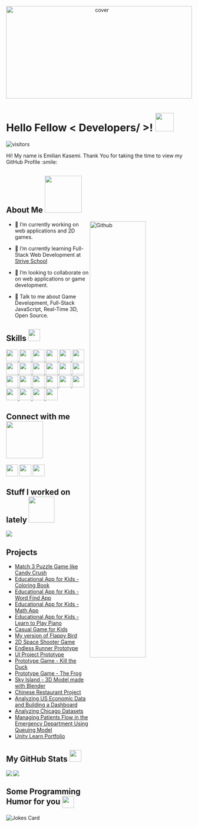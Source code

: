 <div align="center">
<img width="100%" height = "250px" src="https://c.tenor.com/3Irkt45Qb6AAAAAd/mario-difficult-difficult-level.gif" alt="cover" />
</div>

<h1> Hello Fellow < Developers/ >! <img src = "https://raw.githubusercontent.com/MartinHeinz/MartinHeinz/master/wave.gif" width = 50px> </h1>
<p align='center'>

![visitors](https://visitor-badge.glitch.me/badge?page_id=theringsofsaturn.theringsofsaturn)

</p>
<div size='20px'> Hi! My name is Emilian Kasemi. Thank You for taking the time to view my GitHub Profile :smile: 
</div>

<h2> About Me <img src = "https://media0.giphy.com/media/KDDpcKigbfFpnejZs6/giphy.gif?cid=ecf05e47oy6f4zjs8g1qoiystc56cu7r9tb8a1fe76e05oty&rid=giphy.gif" width = 100px></h2>

<img width="55%" align="right" alt="Github" src="https://raw.githubusercontent.com/onimur/.github/master/.resources/git-header.svg" />


- 🔭 I’m currently working on web applications and 2D games.

- 🌱 I’m currently learning Full-Stack Web Development at <a href="https://strive.school/" target="_blank">Strive School</a>

- 👯 I’m looking to collaborate on on web applications or game development. 

- 💬 Talk to me about Game Development, Full-Stack JavaScript, Real-Time 3D, Open Source.

<h2> Skills <img src = "https://media2.giphy.com/media/QssGEmpkyEOhBCb7e1/giphy.gif?cid=ecf05e47a0n3gi1bfqntqmob8g9aid1oyj2wr3ds3mg700bl&rid=giphy.gif" width = 32px> </h2>
<a href= https://github.com/theringsofsaturn?tab=repositories&q=&type=&language=html&sort= > <img width ='32px' src ='https://raw.githubusercontent.com/rahulbanerjee26/githubAboutMeGenerator/main/icons/html.svg'> </a>
<a href= https://github.com/theringsofsaturn?tab=repositories&q=&type=&language=css&sort= > <img width ='32px' src ='https://raw.githubusercontent.com/rahulbanerjee26/githubAboutMeGenerator/main/icons/css.svg'> </a>
<a href= https://github.com/theringsofsaturn?tab=repositories&q=&type=&language=bootstrap&sort= > <img width ='32px' src ='https://raw.githubusercontent.com/rahulbanerjee26/githubAboutMeGenerator/main/icons/bootstrap.svg'> </a>
<a href= https://github.com/theringsofsaturn?tab=repositories&q=&type=&language=javascript&sort= > <img width ='32px' src ='https://raw.githubusercontent.com/rahulbanerjee26/githubAboutMeGenerator/main/icons/javascript.svg'> </a>
<a href= https://github.com/theringsofsaturn?tab=repositories&q=&type=&language=reactjs&sort= > <img width ='32px' src ='https://raw.githubusercontent.com/rahulbanerjee26/githubAboutMeGenerator/main/icons/reactjs.svg'> </a>
<a href= https://github.com/theringsofsaturn?tab=repositories&q=&type=&language=redux&sort= > <img width ='32px' src ='https://raw.githubusercontent.com/rahulbanerjee26/githubAboutMeGenerator/main/icons/redux.svg'> </a>
<a href= https://github.com/theringsofsaturn?tab=repositories&q=&type=&language=nodejs&sort= > <img width ='32px' src ='https://raw.githubusercontent.com/rahulbanerjee26/githubAboutMeGenerator/main/icons/nodejs.svg'> </a>
<a href= https://github.com/theringsofsaturn?tab=repositories&q=&type=&language=express&sort= > <img width ='32px' src ='https://raw.githubusercontent.com/rahulbanerjee26/githubAboutMeGenerator/main/icons/express.svg'> </a>
<a href= https://github.com/theringsofsaturn?tab=repositories&q=&type=&language=mongodb&sort= > <img width ='32px' src ='https://raw.githubusercontent.com/rahulbanerjee26/githubAboutMeGenerator/main/icons/mongodb.svg'> </a>
<a href= https://github.com/theringsofsaturn?tab=repositories&q=&type=&language=postgresql&sort= > <img width ='32px' src ='https://raw.githubusercontent.com/rahulbanerjee26/githubAboutMeGenerator/main/icons/postgresql.svg'> </a>
<a href= https://github.com/theringsofsaturn?tab=repositories&q=&type=&language=typescript&sort= > <img width ='32px' src ='https://raw.githubusercontent.com/rahulbanerjee26/githubAboutMeGenerator/main/icons/typescript.svg'> </a>
<a href= https://github.com/theringsofsaturn?tab=repositories&q=&type=&language=csharp&sort= > <img width ='32px' src ='https://raw.githubusercontent.com/rahulbanerjee26/githubAboutMeGenerator/main/icons/csharp.svg'> </a>
<a href= https://github.com/theringsofsaturn?tab=repositories&q=&type=&language=unity&sort= > <img width ='32px' src ='https://raw.githubusercontent.com/rahulbanerjee26/githubAboutMeGenerator/main/icons/unity.svg'> </a>
<a href= https://github.com/theringsofsaturn?tab=repositories&q=&type=&language=unreal&sort= > <img width ='32px' src ='https://raw.githubusercontent.com/rahulbanerjee26/githubAboutMeGenerator/main/icons/unreal.svg'> </a>
<a href= https://github.com/theringsofsaturn?tab=repositories&q=&type=&language=blender&sort= > <img width ='32px' src ='https://raw.githubusercontent.com/rahulbanerjee26/githubAboutMeGenerator/main/icons/blender.svg'> </a>
<a href= https://github.com/theringsofsaturn?tab=repositories&q=&type=&language=photoshop&sort= > <img width ='32px' src ='https://raw.githubusercontent.com/rahulbanerjee26/githubAboutMeGenerator/main/icons/photoshop.svg'> </a>
<a href= https://github.com/theringsofsaturn?tab=repositories&q=&type=&language=illustrator&sort= > <img width ='32px' src ='https://raw.githubusercontent.com/rahulbanerjee26/githubAboutMeGenerator/main/icons/illustrator.svg'> </a>
<a href= https://github.com/theringsofsaturn?tab=repositories&q=&type=&language=git&sort= > <img width ='32px' src ='https://raw.githubusercontent.com/rahulbanerjee26/githubAboutMeGenerator/main/icons/git.svg'> </a>
<a href= https://github.com/theringsofsaturn?tab=repositories&q=&type=&language=github&sort= > <img width ='32px' src ='https://raw.githubusercontent.com/rahulbanerjee26/githubAboutMeGenerator/main/icons/github.svg'> </a>
<a href= https://github.com/theringsofsaturn?tab=repositories&q=&type=&language=postman&sort= > <img width ='32px' src ='https://raw.githubusercontent.com/rahulbanerjee26/githubAboutMeGenerator/main/icons/postman.svg'> </a>
<a href= https://github.com/theringsofsaturn?tab=repositories&q=&type=&language=azure&sort= > <img width ='32px' src ='https://raw.githubusercontent.com/rahulbanerjee26/githubAboutMeGenerator/main/icons/azure.svg'> </a>
<a href= https://github.com/theringsofsaturn?tab=repositories&q=&type=&language=heroku&sort= > <img width ='32px' src ='https://raw.githubusercontent.com/rahulbanerjee26/githubAboutMeGenerator/main/icons/heroku.svg'> </a>


<h2> Connect with me <img src='https://raw.githubusercontent.com/ShahriarShafin/ShahriarShafin/main/Assets/handshake.gif' width="100px"> </h2>
<a href = 'https://www.linkedin.com/in/emilian-kasemi'> <img width = '32px' align= 'center' src="https://raw.githubusercontent.com/rahulbanerjee26/githubAboutMeGenerator/main/icons/linked-in-alt.svg"/></a> 
<a href = 'https://play.google.com/store/apps/dev?id=6201646843189478498'> <img width = '32px' align= 'center' src="https://raw.githubusercontent.com/rahulbanerjee26/githubAboutMeGenerator/main/icons/portfolio.png"/></a> 
<a href = 'https://www.github.com/theringsofsaturn'> <img width = '32px' align= 'center' src="https://raw.githubusercontent.com/rahulbanerjee26/githubAboutMeGenerator/main/icons/github.svg"/></a> 


<h2> Stuff I worked on lately  <img src = "https://media1.giphy.com/media/JZ40cnfnN11KycrvMF/giphy.gif?cid=ecf05e47a0n3gi1bfqntqmob8g9aid1oyj2wr3ds3mg700bl&rid=giphy.gif" width = 70px> </h2>
<a href="https://github.com/anuraghazra/github-readme-stats">
<img align="center" src="https://github-readme-stats.vercel.app/api/wakatime?username=@the_rings_of_saturn&compact=True"/>
</a>
<br>

<h2> Projects </h2>

<ul style="list-style-type:square;">
        <li><a href="https://play.google.com/store/apps/details?id=com.emiliankasemi.candyzana">Match 3 Puzzle Game like Candy Crush</a></li>
        <li><a href="https://play.google.com/store/apps/details?id=com.emiliankasemi.piktorivogel">Educational App for Kids - Coloring Book</a></li>
        <li><a href="https://play.google.com/store/apps/details?id=com.emiliankasemi.wordsearch">Educational App for Kids - Word Find App</a></li>
        <li><a href="https://play.google.com/store/apps/details?id=com.emiliankasemi.matematikaperfemije">Educational App for Kids - Math App</a></li>
        <li><a href="https://play.google.com/store/apps/details?id=com.emiliankasemi.piano">Educational App for Kids - Learn to Play Piano</a></li>
        <li><a href="https://play.google.com/store/apps/details?id=com.emiliankasemi.odisea">Casual Game for Kids</a></li>
        <li><a href="https://play.google.com/store/apps/details?id=com.emiliankasemi.kozmonauti">My version of Flappy Bird</a></li>
        <li><a href="https://play.unity.com/mg/other/dust-in-the-space">2D Space Shooter Game</a></li>
        <li><a href="https://play.unity.com/mg/other/endless-runner-prototype-1">Endless Runner Prototype</a></li>
        <li><a href="https://play.unity.com/mg/other/prototype-5-ui-project">UI Project Prototype</a></li>
        <li><a href="https://theringsofsaturn.github.io/Vrit_Patat/index.html">Prototype Game - Kill the Duck</a></li>
        <li><a href="https://theringsofsaturn.github.io/Bretkosa_ne_rruge/index.html">Prototype Game - The Frog</a></li>
        <li><a href="https://github.com/theringsofsaturn/Ishulli_Askund">Sky Island - 3D Model made with Blender</a></li>
        <li><a href="https://theringsofsaturn.github.io/HTML-CSS-and-Javascript-Course/module5/">Chinese Restaurant Project</a></li>
        <li><a href="https://theringsofsaturn.github.io/IBM_Data_Science_Course/Analyzing_US_Economic_Data.html">Analyzing US Economic Data and Building a Dashboard</a></li>
        <li><a href="https://theringsofsaturn.github.io/IBM_Data_Science_Course/Socioeconomics_indicators_in_Chicago.html">Analyzing Chicago Datasets</a></li>
        <li><a href="https://theringsofsaturn.github.io/IBM_Data_Science_Course/Queue_model_for_Data_Science_project/Queue_model_for_patient_flow.html">Managing Patients Flow in the Emergency Department Using Queuing Model</a></li>
        <li><a href="https://learn.unity.com/u/5e59cec7edbc2a0bf8f72ebd?tab=profile">Unity Learn Portfolio</a></li>
        </ul>

<h2> My GitHub Stats <img src='https://media1.giphy.com/media/du3J3cXyzhj75IOgvA/giphy.gif?cid=ecf05e47x2g034i9pzwtzzsd3xgg2w9nr94t4tflbbgo3008&rid=giphy.gif' width='32px'> </h2>

<a href="https://github.com/anuraghazra/github-readme-stats">
<img align="left" src="https://github-readme-stats.vercel.app/api?username=theringsofsaturn&count_private=true&show_icons=true&theme=dark" />
</a>
<a href="https://github.com/anuraghazra/convoychat">
<img align="center" src="https://github-readme-stats.vercel.app/api/top-langs/?username=theringsofsaturn&theme=dark" />
</a>

<h2> Some Programming Humor for you <img align ='center' src='https://media2.giphy.com/media/UQDSBzfyiBKvgFcSTw/giphy.gif?cid=ecf05e47p3cd513axbek3f56ti3jzizq8hincw20jauyyfyw&rid=giphy.gif' width = '32px'></h2>

![Jokes Card](https://readme-jokes.vercel.app/api?theme=default)
